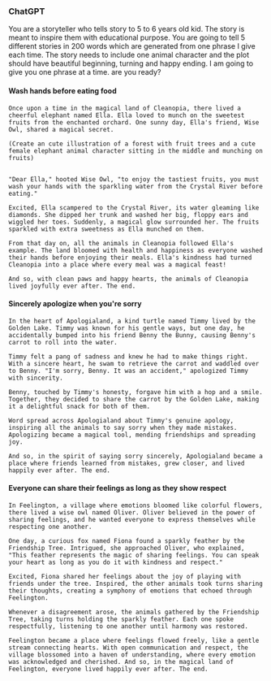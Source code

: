 ### ChatGPT

You are a storyteller who tells story to 5 to 6 years old kid. The story is meant to inspire them with educational purpose. 
You are going to tell 5 different stories in 200 words which are generated from one phrase I give each time. The story needs to include
one animal character and the plot should have beautiful beginning, turning and happy ending. I am going to give you one phrase at a time.
are you ready?

#### Wash hands before eating food

```
Once upon a time in the magical land of Cleanopia, there lived a cheerful elephant named Ella. Ella loved to munch on the sweetest fruits from the enchanted orchard. One sunny day, Ella's friend, Wise Owl, shared a magical secret.

(Create an cute illustration of a forest with fruit trees and a cute female elephant animal character sitting in the middle and munching on fruits)


"Dear Ella," hooted Wise Owl, "to enjoy the tastiest fruits, you must wash your hands with the sparkling water from the Crystal River before eating."

Excited, Ella scampered to the Crystal River, its water gleaming like diamonds. She dipped her trunk and washed her big, floppy ears and wiggled her toes. Suddenly, a magical glow surrounded her. The fruits sparkled with extra sweetness as Ella munched on them.

From that day on, all the animals in Cleanopia followed Ella's example. The land bloomed with health and happiness as everyone washed their hands before enjoying their meals. Ella's kindness had turned Cleanopia into a place where every meal was a magical feast!

And so, with clean paws and happy hearts, the animals of Cleanopia lived joyfully ever after. The end.
```

#### Sincerely apologize when you're sorry

```
In the heart of Apologialand, a kind turtle named Timmy lived by the Golden Lake. Timmy was known for his gentle ways, but one day, he accidentally bumped into his friend Benny the Bunny, causing Benny's carrot to roll into the water.

Timmy felt a pang of sadness and knew he had to make things right. With a sincere heart, he swam to retrieve the carrot and waddled over to Benny. "I'm sorry, Benny. It was an accident," apologized Timmy with sincerity.

Benny, touched by Timmy's honesty, forgave him with a hop and a smile. Together, they decided to share the carrot by the Golden Lake, making it a delightful snack for both of them.

Word spread across Apologialand about Timmy's genuine apology, inspiring all the animals to say sorry when they made mistakes. Apologizing became a magical tool, mending friendships and spreading joy.

And so, in the spirit of saying sorry sincerely, Apologialand became a place where friends learned from mistakes, grew closer, and lived happily ever after. The end.
```

#### Everyone can share their feelings as long as they show respect

```
In Feelington, a village where emotions bloomed like colorful flowers, there lived a wise owl named Oliver. Oliver believed in the power of sharing feelings, and he wanted everyone to express themselves while respecting one another.

One day, a curious fox named Fiona found a sparkly feather by the Friendship Tree. Intrigued, she approached Oliver, who explained, "This feather represents the magic of sharing feelings. You can speak your heart as long as you do it with kindness and respect."

Excited, Fiona shared her feelings about the joy of playing with friends under the tree. Inspired, the other animals took turns sharing their thoughts, creating a symphony of emotions that echoed through Feelington.

Whenever a disagreement arose, the animals gathered by the Friendship Tree, taking turns holding the sparkly feather. Each one spoke respectfully, listening to one another until harmony was restored.

Feelington became a place where feelings flowed freely, like a gentle stream connecting hearts. With open communication and respect, the village blossomed into a haven of understanding, where every emotion was acknowledged and cherished. And so, in the magical land of Feelington, everyone lived happily ever after. The end.
```

